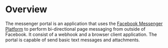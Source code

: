 # Overview

The messenger portal is an application that uses the [Facebook Messenger Platform](https://developers.facebook.com/docs/messenger-platform/) to perform bi-directional page messaging from outside of Facebook. It consist of a webhook and a browser client application. The portal is capable of send basic text messages and attachments.
